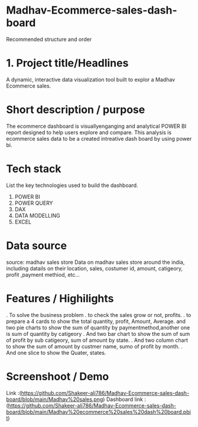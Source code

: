 # Madhav-Ecommerce-sales-dash-board
Recommended structure and order

# 1.  Project title/Headlines
A dynamic, interactive data visualization tool built to explor a Madhav Ecommerce sales.

# Short description / purpose
The ecommerce dashboard is visuallyenganging and analytical POWER BI report designed to help users explore and compare.
This analysis is ecommerce sales data to be a created intreative dash board by using power bi.

# Tech stack
List the key technologies used to build the dashboard.
1. POWER BI
2. POWER QUERY
3. DAX
4. DATA MODELLING
5. EXCEL

# Data source
source: madhav sales store
Data on madhav sales store around the india, including datails on their location, sales, costumer id, amount, catigeory, profit ,payment methiod, etc...

# Features / Highilights
. To solve the business problem
. to check the sales grow or not, profits.
. to prepare a 4 cards to show the total quantity, profit, Amount, Average. and two pie charts to show the sum of quantity by paymentmethod,another one is sum of quantity by catigeory 
. And two bar chart to show the sum of sum of profit by sub catigeory, sum of amount by state.
. And two column chart to show the sum of amount by custmer name, sumo of profit by month.
. And one slice to show the Quater, states.

# Screenshoot / Demo
Link :(https://github.com/Shakeer-ali786/Madhav-Ecommerce-sales-dash-board/blob/main/Madhav%20sales.png) 
Dashboard link : (https://github.com/Shakeer-ali786/Madhav-Ecommerce-sales-dash-board/blob/main/Madhav%20ecommerce%20sales%20dash%20board.pbit)  


